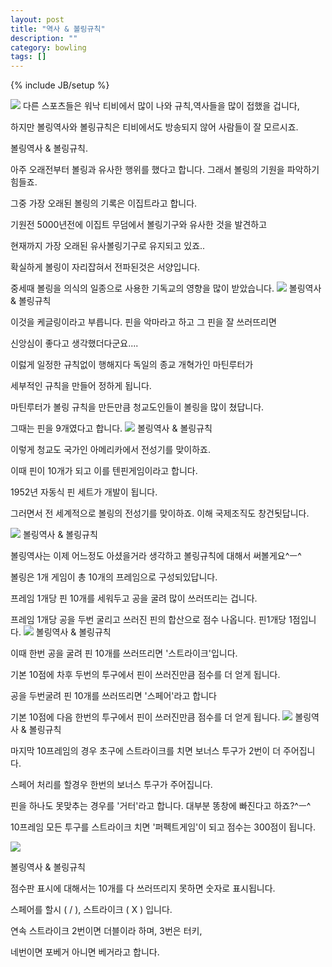 ```yaml
---
layout: post
title: "역사 & 볼링규칙"
description: ""
category: bowling
tags: []
---
```

{% include JB/setup %}

<img src="img/1.1.png">
다른 스포츠들은 워낙 티비에서 많이 나와 규칙,역사들을 많이 접했을 겁니다,

하지만 볼링역사와 볼링규칙은 티비에서도 방송되지 않어 사람들이 잘 모르시죠.

볼링역사 & 볼링규칙.

아주 오래전부터 볼링과 유사한 행위를 했다고 합니다. 그래서 볼링의 기원을 파악하기 힘들죠.

그중 가장 오래된 볼링의 기록은 이집트라고 합니다.


기원전 5000년전에 이집트 무덤에서 볼링기구와 유사한 것을 발견하고

현재까지 가장 오래된 유사볼링기구로 유지되고 있죠..

확실하게 볼링이 자리잡혀서 전파된것은 서양입니다.

중세때 볼링을 의식의 일종으로 사용한 기독교의 영향을 많이 받았습니다.
<img src="img/1-2.png">
볼링역사 & 볼링규칙


이것을 케글링이라고 부릅니다. 핀을 악마라고 하고 그 핀을 잘 쓰러뜨리면

신앙심이 좋다고 생각했더다군요....

 

이럻게 일정한 규칙없이 행해지다 독일의 종교 개혁가인 마틴루터가

세부적인 규칙을 만들어 정하게 됩니다.

 

마틴루터가 볼링 규칙을 만든만큼 청교도인들이 볼링을 많이 쳤답니다.

그때는 핀을 9개였다고 합니다.
<img src="img/1-3.png">
볼링역사 & 볼링규칙

 

이렇게 청교도 국가인 아메리카에서 전성기를 맞이하죠.

이때 핀이 10개가 되고 이를 텐핀게임이라고 합니다.

 

1952년 자동식 핀 세트가 개발이 됩니다.

그러면서 전 세계적으로 볼링의 전성기를 맞이하죠. 이해 국제조직도 창건됫답니다.

<img src="img/1-4.png">
볼링역사 & 볼링규칙

 

볼링역사는 이제 어느정도 아셨을거라 생각하고 볼링규칙에 대해서 써볼게요^ㅡ^

볼링은 1개 게임이 총 10개의 프레임으로 구성되있답니다.

 

프레임 1개당 핀 10개를 세워두고 공을 굴려 많이 쓰러뜨리는 겁니다.

프레임 1개당 공을 두번 굴리고 쓰러진 핀의 합산으로 점수 나옵니다. 핀1개당 1점입니다.
<img src="img/1-5.png">
볼링역사 & 볼링규칙

 

이때 한번 공을 굴려 핀 10개를 쓰러뜨리면 '스트라이크'입니다.

기본 10점에 차후 두번의 투구에서 핀이 쓰러진만큼 점수를 더 얻게 됩니다.

 

공을 두번굴려 핀 10개를 쓰러뜨리면 '스페어'라고 합니다

기본 10점에 다음 한번의 투구에서 핀이 쓰러진만큼 점수를 더 얻게 됩니다.
<img src="img/1-6.png">
볼링역사 & 볼링규칙

 

마지막 10프레임의 경우 초구에 스트라이크를 치면 보너스 투구가 2번이 더 주어집니다.

스페어 처리를 할경우 한번의 보너스 투구가 주어집니다.

 

핀을 하나도 못맞추는 경우를 '거터'라고 합니다. 대부분 똥창에 빠진다고 하죠?^ㅡ^

10프레임 모든 투구를 스트라이크 치면 '퍼펙트게임'이 되고 점수는 300점이 됩니다.

<img src="img/1-7.png">

볼링역사 & 볼링규칙

 

점수판 표시에 대해서는 10개를 다 쓰러뜨리지 못하면 숫자로 표시됩니다.

스페어를 할시 ( / ), 스트라이크 ( X ) 입니다.

 

연속 스트라이크 2번이면 더블이라 하며, 3번은 터키,

네번이면 포베거 아니면 베거라고 합니다.
